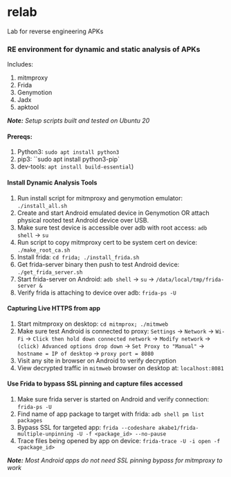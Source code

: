 # relab
Lab for reverse engineering APKs


### RE environment for dynamic and static analysis of APKs

Includes:

1. mitmproxy
2. Frida
3. Genymotion
4. Jadx
5. apktool

_**Note:** Setup scripts built and tested on Ubuntu 20_

#### Prereqs: 

1. Python3: `sudo apt install python3`
2. pip3: ``sudo apt install python3-pip`
3. dev-tools: `apt install build-essential`)


#### Install Dynamic Analysis Tools

1. Run install script for mitmproxy and genymotion emulator: `./install_all.sh`
2. Create and start Android emulated device in Genymotion OR attach physical rooted test Android device over USB.
3. Make sure test device is accessible over adb with root access: `adb shell` -> `su`
4. Run script to copy mitmproxy cert to be system cert on device: `./make_root_ca.sh`
5. Install frida: `cd frida; ./install_frida.sh`
6. Get frida-server binary then push to test Android device: `./get_frida_server.sh`
7. Start frida-server on Android: `adb shell` -> `su` -> `/data/local/tmp/frida-server &`
8. Verify frida is attaching to device over adb: `frida-ps -U`
 

#### Capturing Live HTTPS from app

1. Start mitmproxy on desktop: `cd mitmprox; ./mitmweb`
2. Make sure test Android is connected to proxy: `Settings` -> `Network` -> `Wi-Fi` -> `Click then hold down connected network` -> `Modify network` -> `(click) Advanced options drop down` -> `Set Proxy to "Manual"` -> `hostname = IP of desktop` -> `proxy port = 8080`
3. Visit any site in browser on Android to verify decryption
4. View decrypted traffic in `mitmweb` browser on desktop at: `localhost:8081`



#### Use Frida to bypass SSL pinning and capture files accessed

1. Make sure frida server is started on Android and verify connection: `frida-ps -U`
2. Find name of app package to target with frida: `adb shell pm list packages`
3. Bypass SSL for targeted app: `frida --codeshare akabe1/frida-multiple-unpinning -U -f <package_id> --no-pause`
4. Trace files being opened by app on device: `frida-trace -U -i open -f <package_id>`


_**Note:** Most Android apps do not need SSL pinning bypass for mitmproxy to work_
